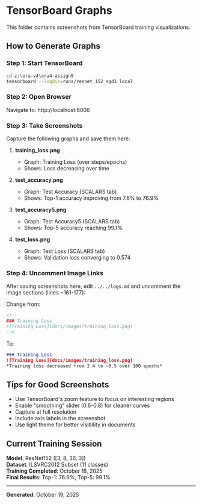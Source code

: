 # TensorBoard Graphs

This folder contains screenshots from TensorBoard training visualizations.

## How to Generate Graphs

### Step 1: Start TensorBoard
```bash
cd z:\era-v4\era4-assign9
tensorboard --logdir=runs/resnet_152_sgd1_local
```

### Step 2: Open Browser
Navigate to: http://localhost:6006

### Step 3: Take Screenshots

Capture the following graphs and save them here:

1. **training_loss.png**
   - Graph: Training Loss (over steps/epochs)
   - Shows: Loss decreasing over time

2. **test_accuracy.png**
   - Graph: Test Accuracy (SCALARS tab)
   - Shows: Top-1 accuracy improving from 7.6% to 76.9%

3. **test_accuracy5.png**
   - Graph: Test Accuracy5 (SCALARS tab)
   - Shows: Top-5 accuracy reaching 99.1%

4. **test_loss.png**
   - Graph: Test Loss (SCALARS tab)
   - Shows: Validation loss converging to 0.574

### Step 4: Uncomment Image Links

After saving screenshots here, edit `../../logs.md` and uncomment the image sections (lines ~161-177):

Change from:
```markdown
<!--
### Training Loss
![Training Loss](docs/images/training_loss.png)
-->
```

To:
```markdown
### Training Loss
![Training Loss](docs/images/training_loss.png)
*Training loss decreased from 2.4 to ~0.5 over 100 epochs*
```

## Tips for Good Screenshots

- Use TensorBoard's zoom feature to focus on interesting regions
- Enable "smoothing" slider (0.6-0.8) for cleaner curves
- Capture at full resolution
- Include axis labels in the screenshot
- Use light theme for better visibility in documents

## Current Training Session

**Model**: ResNet152 ([3, 8, 36, 3])  
**Dataset**: ILSVRC2012 Subset (11 classes)  
**Training Completed**: October 18, 2025  
**Final Results**: Top-1: 76.9%, Top-5: 99.1%

---

**Generated**: October 19, 2025

